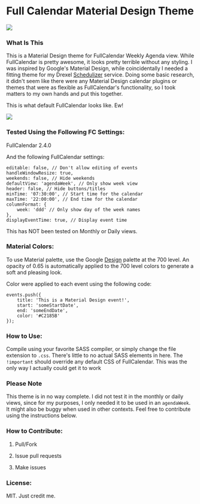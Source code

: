 # Full Calendar Material Design Theme

<img src="http://imgur.com/HkrkAaY.png">

### What Is This

This is a Material Design theme for FullCalendar Weekly Agenda view. 
While FullCalendar is pretty awesome, it looks pretty terrible without
any styling. I was inspired by Google's Material Design, while
coincidentally I needed a fitting theme for my Drexel
[Schedulizer](http://loop.tf/schedulizer) service. Doing some basic
research, it didn't seem like there were any Material Design calendar
plugins or themes that were as flexible as FullCalendar's
functionality, so I took matters to my own hands and put this
together.

This is what default FullCalendar looks like. Ew!

<img src="http://imgur.com/vKTKUTx.png">

### Tested Using the Following FC Settings:

FullCalendar 2.4.0

And the following FullCalendar settings:

    editable: false, // Don't allow editing of events
    handleWindowResize: true,
    weekends: false, // Hide weekends
    defaultView: 'agendaWeek', // Only show week view
    header: false, // Hide buttons/titles
    minTime: '07:30:00', // Start time for the calendar
    maxTime: '22:00:00', // End time for the calendar
    columnFormat: {
        week: 'ddd' // Only show day of the week names
    },
    displayEventTime: true, // Display event time

This has NOT been tested on Monthly or Daily views.

### Material Colors: 

To use Material palette, use the Google [Design](https://www.google.com/design/spec/style/color.html#color-color-palette) palette at the 700 level. An opacity of 
0.65 is automatically applied to the 700 level colors to generate a 
soft and pleasing look.

Color were applied to each event using the following code:

    events.push({
        title: 'This is a Material Design event!',
        start: 'someStartDate',
        end: 'someEndDate',
        color: '#C2185B'
    });

### How to Use:

Compile using your favorite SASS compiler, or simply change the file
extension to `.css`. There's little to no actual SASS elements in
here. The `!important` should override any default CSS of
FullCalendar. This was the only way I actually could get it to work

### Please Note

This theme is in no way complete. I did not test it in the monthly or
daily views, since for my purposes, I only needed it to be used in an
`agendaWeek`. It might also be buggy when used in other contexts. Feel
free to contribute using the instructions below.

### How to Contribute:

1. Pull/Fork

2. Issue pull requests

3. Make issues

### License:

MIT. Just credit me.


